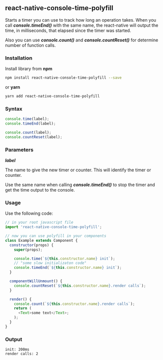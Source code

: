 ## react-native-console-time-polyfill

Starts a timer you can use to track how long an operation takes. When you call ***console.timeEnd()*** with the same name, the react-native will output the time, in milliseconds, that elapsed since the timer was started.

Also you can use ***console.count()*** and ***console.countReset()*** for determine number of function calls.

### Installation

Install library from **npm**

```bash
npm install react-native-console-time-polyfill --save
```

or **yarn**

```bash
yarn add react-native-console-time-polyfill
```

### Syntax

```javascript
console.time(label);
console.timeEnd(label);

console.count(label);
console.countReset(label);
```

### Parameters

***label***

The name to give the new timer or counter. This will identify the timer or counter.

Use the same name when calling ***console.timeEnd()*** to stop the timer and get the time output to the console.

### Usage

Use the following code:

```javascript
// in your root javascript file
import 'react-native-console-time-polyfill';

// now you can use polyfill in your components
class Example extends Component {
  constructor(props) {
    super(props);

    console.time(`${this.constructor.name} init`);
    // "some slow initializaton code"
    console.timeEnd(`${this.constructor.name} init`);
  }

  componentWillUnmount() {
    console.countReset(`${this.constructor.name}.render calls`);
  }

  render() {
    console.count(`${this.constructor.name}.render calls`);
    return (
      <Text>some text</Text>;
    );
  }
}
```

### Output

```
init: 200ms
render calls: 2
```
